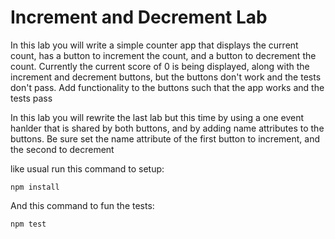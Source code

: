 # Increment and Decrement Lab

In this lab you will write a simple counter app that displays the current count, has
a button to increment the count, and a button to decrement the count. Currently the current
score of 0 is being displayed, along with the increment and decrement buttons, but the buttons
don't work and the tests don't pass. Add functionality to the buttons such that the app works
and the tests pass

In this lab you will rewrite the last lab but this time by using a one event hanlder that is shared
by both buttons, and by adding name attributes to the buttons. Be sure set the name attribute of
the first button to increment, and the second to decrement

like usual run this command to setup:
```
npm install
```

And this command to fun the tests:
```
npm test
```
